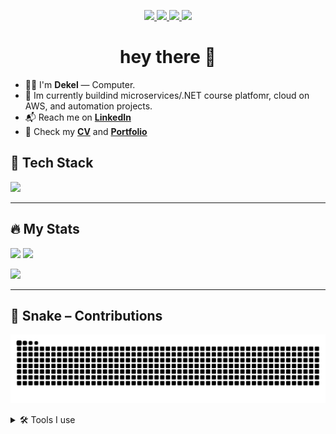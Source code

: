 <!-- Badges למעלה -->
<p align="center">
  <a href="https://www.linkedin.com/in/YOUR-LINK/" target="_blank">
    <img src="https://img.shields.io/badge/LinkedIn-0A66C2?logo=linkedin&logoColor=white&style=for-the-badge" />
  </a>
  <a href="https://twitter.com/YOUR-HANDLE" target="_blank">
    <img src="https://img.shields.io/badge/Twitter-1DA1F2?logo=twitter&logoColor=white&style=for-the-badge" />
  </a>
  <a href="https://YOUR-CV-LINK.pdf" target="_blank">
    <img src="https://img.shields.io/badge/CV-Download-4F46E5?style=for-the-badge" />
  </a>
  <img src="https://komarev.com/ghpvc/?username=YOUR_USER&label=Profile%20views&style=for-the-badge" />
</p>

<h1 align="center">hey there 👋</h1>

- 👨‍💻 I'm **Dekel** — Computer.
- 🔭 Im currently buildind microservices/.NET course platfomr, cloud on AWS, and automation projects.
- 📬 Reach me on **[LinkedIn](https://www.linkedin.com/in/dekel-rafian-software-developer/)**  
- 📄 Check my **[CV](/)** and **[Portfolio](https://www.linkedin.com/in/dekel-rafian-software-developer/overlay/1753972086005/single-media-viewer/?profileId=ACoAAFPtyuoBL82msvw4qP3u0BFUnHO9kXd9Dn0)**


## 🧠 Tech Stack
<p>
  <img src="https://skillicons.dev/icons?i=aws,dotnet,cs,postgres,rabbitmq,docker,kubernetes,react,ts,nodejs,redis,kafka,git,linux" />
</p>

---

## 🔥 My Stats
<p>
  <img height="160" src="https://github-readme-stats.vercel.app/api?username=dekel5030&show_icons=true&theme=default" />
  <img height="160" src="https://github-readme-streak-stats.herokuapp.com?user=dekel5030" />
</p>
<p>
  <img height="160" src="https://github-readme-stats.vercel.app/api/top-langs/?username=dekel5030&layout=compact" />
</p>

---

## 🐍 Snake – Contributions
<!-- הקובץ snake.svg ייווצר אוטומטית ע"י ה-Action שבסעיף 4 -->
<p>
  <img src="https://raw.githubusercontent.com/dekel5030/dekel5030/output/snake.svg" alt="snake animation" />
</p>

<!-- אפשר לקפל חלקים כבדים -->
<details>
  <summary>🛠️ Tools I use</summary>
  VS Code · Postman · k8s  · more…
</details>
